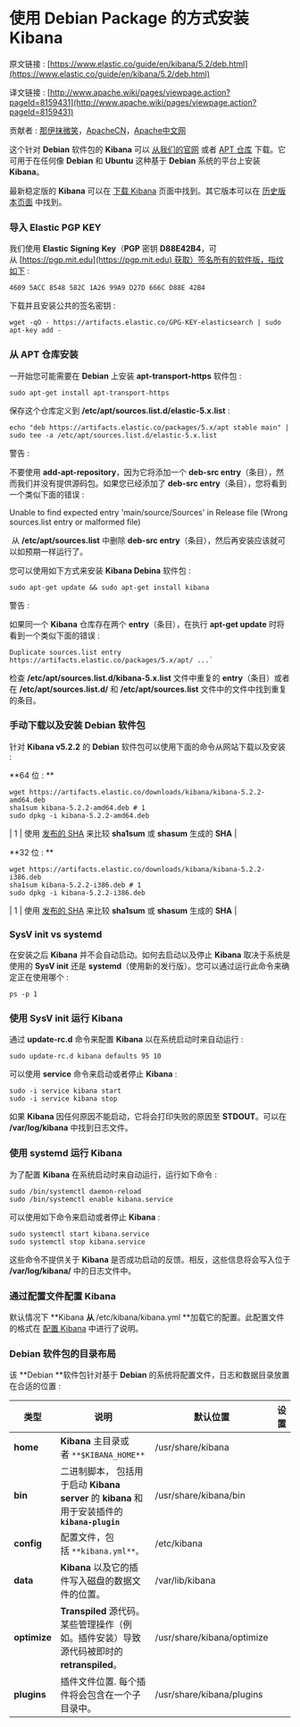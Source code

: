 # 使用 Debian Package 的方式安装 Kibana

原文链接 : [https://www.elastic.co/guide/en/kibana/5.2/deb.html](https://www.elastic.co/guide/en/kibana/5.2/deb.html)

译文链接 : [http://www.apache.wiki/pages/viewpage.action?pageId=8159431](http://www.apache.wiki/pages/viewpage.action?pageId=8159431)

贡献者 : [那伊抹微笑](/display/~wangyangting)，[ApacheCN](/display/~apachecn)，[Apache中文网](/display/~apachechina)

这个针对 **Debian** 软件包的 **Kibana** 可以 [从我们的官网](https://www.elastic.co/guide/en/kibana/5.2/deb.html#install-deb) 或者 [APT 仓库](https://www.elastic.co/guide/en/kibana/5.2/deb.html#deb-repo) 下载。它可用于在任何像 **Debian** 和 **Ubuntu** 这种基于 **Debian** 系统的平台上安装 **Kibana**。

最新稳定版的 **Kibana** 可以在 [下载 Kibana](https://www.elastic.co/downloads/kibana) 页面中找到。其它版本可以在 [历史版本页面](https://www.elastic.co/downloads/past-releases) 中找到。

### 导入 Elastic PGP KEY

我们使用 **Elastic** **Signing** **Key**（**PGP** 密钥 **D88E42B4**，可从 [https://pgp.mit.edu](https://pgp.mit.edu) 获取）签名所有的软件版，指纹如下 : 

```
4609 5ACC 8548 582C 1A26 99A9 D27D 666C D88E 42B4
```

下载并且安装公共的签名密钥 : 

```
wget -qO - https://artifacts.elastic.co/GPG-KEY-elasticsearch | sudo apt-key add -
```

### 从 APT 仓库安装

一开始您可能需要在 **Debian** 上安装 **apt-transport-https** 软件包 : 

```
sudo apt-get install apt-transport-https
```

保存这个仓库定义到 **/etc/apt/sources.list.d/elastic-5.x.list** : 

```
echo "deb https://artifacts.elastic.co/packages/5.x/apt stable main" | sudo tee -a /etc/apt/sources.list.d/elastic-5.x.list
```

警告 :

不要使用 **add-apt-repository**，因为它将添加一个 **deb-src entry**（条目），然而我们并没有提供源码包。如果您已经添加了 **deb-src entry**（条目），您将看到一个类似下面的错误 :

Unable to find expected entry 'main/source/Sources' in Release file (Wrong sources.list entry or malformed file)

 从 **/etc/apt/sources.list** 中删除 **deb-src entry**（条目），然后再安装应该就可以如预期一样运行了。

您可以使用如下方式来安装 **Kibana Debina** 软件包 : 

```
sudo apt-get update && sudo apt-get install kibana
```

警告 :

如果同一个 **Kibana** 仓库存在两个 **entry**（条目），在执行 **apt-get update** 时将看到一个类似下面的错误 :

```
Duplicate sources.list entry https://artifacts.elastic.co/packages/5.x/apt/ ...`
```

检查 **/etc/apt/sources.list.d/kibana-5.x.list** 文件中重复的 **entry**（条目）或者在 **/etc/apt/sources.list.d/** 和 **/etc/apt/sources.list** 文件中的文件中找到重复的条目。

### 手动下载以及安装 Debian 软件包

针对 **Kibana v5.2.2** 的 **Debian** 软件包可以使用下面的命令从网站下载以及安装 : 

**64 位 : **

```
wget https://artifacts.elastic.co/downloads/kibana/kibana-5.2.2-amd64.deb
sha1sum kibana-5.2.2-amd64.deb # 1
sudo dpkg -i kibana-5.2.2-amd64.deb
```

| 1 | 使用 [发布的 SHA](https://artifacts.elastic.co/downloads/kibana/kibana-5.2.1-linux-x86_64.tar.gz.sha1) 来比较 **sha1sum** 或 **shasum** 生成的 **SHA** |

**32 位 : **

```
wget https://artifacts.elastic.co/downloads/kibana/kibana-5.2.2-i386.deb
sha1sum kibana-5.2.2-i386.deb # 1
sudo dpkg -i kibana-5.2.2-i386.deb
```

| 1 | 使用 [发布的 SHA](https://artifacts.elastic.co/downloads/kibana/kibana-5.2.1-linux-x86_64.tar.gz.sha1) 来比较 **sha1sum** 或 **shasum** 生成的 **SHA** |

### SysV init vs systemd

在安装之后 **Kibana** 并不会自动启动。如何去启动以及停止 **Kibana** 取决于系统是使用的 **SysV init** 还是 **systemd**（使用新的发行版）。您可以通过运行此命令来确定正在使用哪个 : 

```
ps -p 1
```

### 使用 SysV init 运行 Kibana

通过 **update-rc.d** 命令来配置 **Kibana** 以在系统启动时来自动运行 : 

```
sudo update-rc.d kibana defaults 95 10
```

可以使用 **service** 命令来启动或者停止 **Kibana** : 

```
sudo -i service kibana start
sudo -i service kibana stop
```

如果 **Kibana** 因任何原因不能启动，它将会打印失败的原因至 **STDOUT**。可以在 **/var/log/kibana** 中找到日志文件。

### 使用 systemd 运行 Kibana

为了配置 **Kibana** 在系统启动时来自动运行，运行如下命令 : 

```
sudo /bin/systemctl daemon-reload
sudo /bin/systemctl enable kibana.service
```

可以使用如下命令来启动或者停止 **Kibana** : 

```
sudo systemctl start kibana.service
sudo systemctl stop kibana.service
```

这些命令不提供关于 **Kibana** 是否成功启动的反馈。相反，这些信息将会写入位于 **/var/log/kibana/** 中的日志文件中。

### 通过配置文件配置 Kibana

默认情况下 **Kibana **从** /etc/kibana/kibana.yml **加载它的配置。此配置文件的格式在 [配置 Kibana](/pages/viewpage.action?pageId=8159438) 中进行了说明。

### Debian 软件包的目录布局

该 **Debian **软件包针对基于 **Debian** 的系统将配置文件，日志和数据目录放置在合适的位置 : 

| 类型 | 说明 | 默认位置 | 设置 |
| --- | --- | --- | --- |
| **home** | **Kibana** 主目录或者 `**$KIBANA_HOME**` | /usr/share/kibana |   |
| **bin** | 二进制脚本， 包括用于启动 **Kibana** **server** 的 **kibana** 和用于安装插件的 **`kibana-plugin`** | /usr/share/kibana/bin |   |
| **config** | 配置文件，包括 `**kibana.yml**。` | /etc/kibana |   |
| **data** | **Kibana** 以及它的插件写入磁盘的数据文件的位置。 | /var/lib/kibana |   |
| **optimize** | **Transpiled** 源代码。 某些管理操作（例如。插件安装）导致源代码被即时的 **retranspiled**。 | /usr/share/kibana/optimize |   |
| **plugins** | 插件文件位置. 每个插件将会包含在一个子目录中。 | /usr/share/kibana/plugins |   |